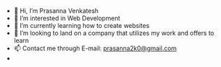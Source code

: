 - 👋 Hi, I’m Prasanna Venkatesh
- 👀 I’m interested in Web Development
- 🌱 I’m currently learning how to create websites
- 💞️ I’m looking to land  on a company that utilizes my work and offers to learn
- 📫 Contact me through E-mail: prasanna2k0@gmail.com
-

<!---
Prasanna2k0/Prasanna2k0 is a ✨ special ✨ repository because its `README.md` (this file) appears on your GitHub profile.
You can click the Preview link to take a look at your changes.
--->
